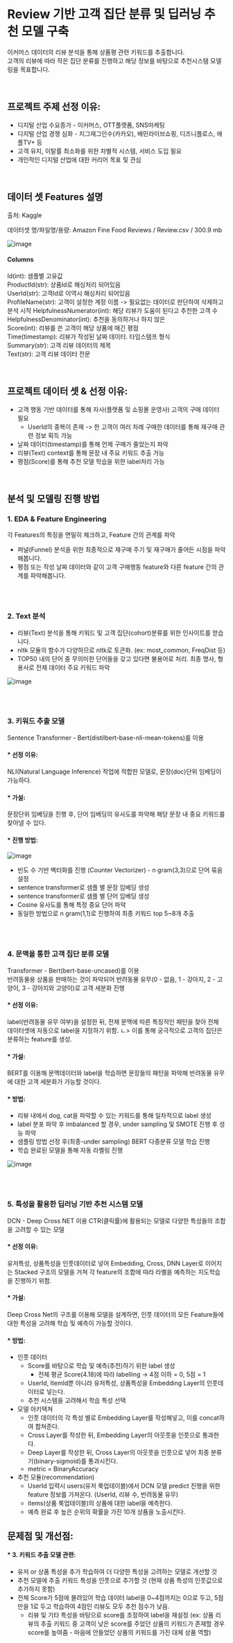 # Review 기반 고객 집단 분류 및 딥러닝 추천 모델 구축
  
이커머스 데이터의 리뷰 분석을 통해 상품평 관련 키워드를 추출합니다.  
고객의 리뷰에 따라 작은 집단 분류를 진행하고 해당 정보를 바탕으로 추천시스템 모델링을 목표합니다.

<br>

## 프로젝트 주제 선정 이유:

* 디지털 산업 수요증가 - 이커머스, OTT플랫폼, SNS마케팅 
* 디지털 산업 경쟁 심화 - 지그재그인수(카카오), 배민라이브쇼핑, 디즈니플로스, 애플TV+ 등 
* 고객 유지, 이탈률 최소화를 위한 차별적 시스템, 서비스 도입 필요
* 개인적인 디지털 산업에 대한 커리어 목표 및 관심

<br>

## 데이터 셋 Features 설명

출처: Kaggle  

데이터셋 명/파일명/용량: Amazon Fine Food Reviews / Review.csv / 300.9 mb  

![image](https://user-images.githubusercontent.com/84971151/155144787-0dffd5e2-7a2f-4411-833c-56ccb946d9ce.png)  

#### Columns

Id(int): 샘플별 고유값  
ProductId(str): 상품Id로 해싱처리 되어있음  
UserId(str): 고객Id로 이역시 해싱처리 되어있음  
ProfileName(str): 고객이 설정한 계정 이름 -> 필요없는 데이터로 판단하여 삭제하고 분석 시작
HelpfulnessNumerator(int): 해당 리뷰가 도움이 된다고 추천한 고객 수  
HelpfulnessDenominator(int): 추천을 동의하거나 하지 않은   
Score(int): 리뷰를 쓴 고객이 해당 상품에 매긴 평점  
Time(timestamp): 리뷰가 작성된 날짜 데이터. 타임스탬프 형식  
Summary(str): 고객 리뷰 데이터의 제목  
Text(str): 고객 리뷰 데이터 전문  

<br>

## 프로젝트 데이터 셋 & 선정 이유:

* 고객 행동 기반 데이터를 통해 자사(플랫폼 및 쇼핑몰 운영사) 고객의 구매 데이터 필요
  * UserId의 중복이 존재 -> 한 고객이 여러 차례 구매한 데이터를 통해 재구매 관련 정보 획득 가능
* 날짜 데이터(timestamp)를 통해 언제 구매가 줄었는지 파악
* 리뷰(Text) context를 통해 문장 내 주요 키워드 추출 가능
* 평점(Score)를 통해 추천 모델 학습을 위한 label처리 가능

<br>

## 분석 및 모델링 진행 방법

### 1. EDA & Feature Engineering  
각 Features의 특징을 면밀히 체크하고, Feature 간의 관계를 파악  

* 퍼널(Funnel) 분석을 위한 최종적으로 재구매 주기 및 재구매가 줄어든 시점을 파악해봅니다.  
* 평점 또는 작성 날짜 데이터와 같이 고객 구매행동 feature와 다른 feature 간의 관계를 파악해봅니다.  

<br>

<br>

### 2. Text 분석

* 리뷰(Text) 분석을 통해 키워드 및 고객 집단(cohort)분류를 위한 인사이트를 얻습니다.
* nltk 모듈의 함수가 다양하므로 nltk로 토큰화. (ex: most_common, FreqDist 등)
* TOP50 내의 단어 중 무의미한 단어들을 갖고 있다면 불용어로 처리. 최종 명사, 형용사로 전체 데이터 주요 키워드 파악

![image](https://user-images.githubusercontent.com/84971151/155152020-ed4d1d00-6f51-49d6-83f3-e949a1a8bb9e.png)


<br>

<br>

### 3. 키워드 추출 모델
Sentence Transformer - Bert(distilbert-base-nli-mean-tokens)를 이용  

#### * 선정 이유:
NLI(Natural Language Inference) 작업에 적합한 모델로, 문장(doc)단위 임베딩이 가능하다.  

#### * 가설:
문장단위 임베딩을 진행 후, 단어 임베딩의 유사도를 파악해 해당 문장 내 중요 키워드를 찾아낼 수 있다.  

#### * 진행 방법:  

![image](https://user-images.githubusercontent.com/84971151/155152623-6515a3d7-d0b6-4018-8d77-5571b01acff3.png)  

* 빈도 수 기반 벡터화를 진행 (Counter Vectorizer) - n gram(3,3)으로 단어 묶음 설정  
* sentence transformer로 샘플 별 문장 임베딩 생성  
* sentence transformer로 샘플 별 단어 임베딩 생성  
* Cosine 유사도를 통해 특정 중요 단어 파악  
* 동일한 방법으로 n gram(1,1)로 진행하여 최종 키워드 top 5~8개 추출    

<br>

<br>

### 4. 문맥을 통한 고객 집단 분류 모델
Transformer - Bert(bert-base-uncased)를 이용  
반려동물용 상품을 판매하는 것이 파악되어 반려동물 유무(0 - 없음, 1 - 강아지, 2 - 고양이, 3 - 강아지와 고양이)로 고객 세분화 진행  


#### * 선정 이유:
label(반려동물 유무 여부)을 설정한 뒤, 전체 문맥에 따른 특징적인 패턴을 찾아 전체 데이터셋에 자동으로 label을 지정하기 위함.
ㄴ> 이를 통해 궁극적으로 고객의 집단은 분류하는 feature를 생성.

#### * 가설:
BERT를 이용해 문맥데이터와 label을 학습하면 문장들의 패턴을 파악해 반려동물 유무에 대한 고객 세분화가 가능할 것이다.

#### * 방법:
* 리뷰 내에서 dog, cat을 파악할 수 있는 키워드를 통해 일차적으로 label 생성
* label 분포 파악 후 imbalanced 할 경우, under sampling 및 SMOTE 진행 후 성능 파악
* 샘플링 방법 선정 후(최종-under sampling) BERT 다중분류 모델 학습 진행
* 학습 완료된 모델을 통해 자동 라벨링 진행

![image](https://user-images.githubusercontent.com/84971151/155157413-d896b835-b12b-4a56-8bc7-4794caefa343.png)


<br>

<br>

### 5. 특성을 활용한 딥러닝 기반 추천 시스템 모델
DCN - Deep Cross NET 이용
CTR(클릭률)에 활용되는 모델로 다양한 특성들의 조합을 고려할 수 있는 모델


#### * 선정 이유:
유저특성, 상품특성을 인풋데이터로 넣어 Embedding, Cross, DNN Layer로 이어지는 Stacked 구조의 모델을 거쳐
각 feature의 조합에 따라 라벨을 예측하는 지도학습을 진행하기 위함.

#### * 가설:
Deep Cross Net의 구조를 이용해 모델을 설계하면, 인풋 데이터의 모든 Feature들에 대한 특성을 고려해 학습 및 예측이 가능할 것이다.

#### * 방법:
* 인풋 데이터
  * Score를 바탕으로 학습 및 예측(추천)하기 위한 label 생성
    * 전체 평균 Score(4.18)에 따라 labelling -> 4점 이하 = 0, 5점 = 1
  * UserId, ItemId뿐 아니라 유저특성, 상품특성을 Embedding Layer의 인풋데이터로 넣는다.
  * 추천 시스템을 고려해서 학습 특성 선택
* 모델 아키텍쳐
  * 인풋 데이터의 각 특성 별로 Embedding Layer를 작성해넣고, 이를 concat하여 합쳐준다.
  * Cross Layer를 작성한 뒤, Embedding Layer의 아웃풋을 인풋으로 통과한다.
  * Deep Layer를 작성한 뒤, Cross Layer의 아웃풋을 인풋으로 넣어 최종 분류기(binary-sigmoid)를 통과시킨다.
  * metric = BinaryAccuracy
* 추천 모듈(recommendation)
  * UserId 입력시 users(유저 룩업테이블)에서 DCN 모델 predict 진행을 위한 feature 정보를 가져온다. (UserId, 리뷰 수, 반려동물 유무)
  * items(상품 룩업테이블)의 상품에 대한 label을 예측한다.
  * 예측 완료 후 높은 순위의 확률을 가진 10개 상품을 노출시킨다.




## 문제점 및 개선점:
#### * 3. 키워드 추출 모델 관련:



  - 유저 or 상품 특성을 추가 학습하여 더 다양한 특성을 고려하는 모델로 개선할 것
  - 추천 모델에 추출 키워드 특성을 인풋으로 추가할 것 (현재 상품 특성의 인풋값으로 추가하지 못함)
  - 전체 Score가 5점에 몰려있어 학습 데이터 label을 0~4점까지는 0으로 두고, 5점 만을 1로 두고 학습하여 4점인 리뷰도 모두 추천 점수가 낮음.
      - 리뷰 및 기타 특성을 바탕으로 score를 조정하여 label을 재설정
      (ex: 상품 리뷰의 추출 키워드 중 고객이 낮은 score를 주었던 상품의 키워드가 존재할 경우 score를 높여줌 - 마음에 안들었던 상품의 키워드를 가진 대체 상품 역할)







